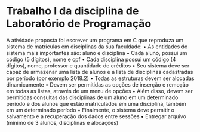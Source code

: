 # Trabalho I da disciplina de Laboratório de Programação
A atividade proposta foi escrever um programa em C que reproduza um sistema de matrículas em 
disciplinas da sua faculdade:
 • As entidades do sistema mais importantes são: aluno e disciplina
 • Cada aluno, possui um código (5 dígitos), nome e cpf
 • Cada disciplina possui um código (4 dígitos), nome, professor e 
quantidade de créditos
 • Seu sistema deve ser capaz de armazenar uma lista de alunos e a lista de 
disciplinas cadastradas por período (por exemplo 2018.2)
 • Todas as estruturas devem ser alocadas dinamicamente
 • Devem ser permitidas as opções de inserção e remoção em todas as 
listas, através de um menu de opções
 • Além disso, devem ser permitidas consultas das disciplinas de um aluno 
em um determinado período e dos alunos que estão matriculados em uma 
disciplina, também em um determinado período
 • Finalmente, o sistema deve permitir o salvamento e a recuperação dos 
dados entre sessões
 • Entregar arquivo (mínimo de 3 alunos, disciplinas e alocações)

